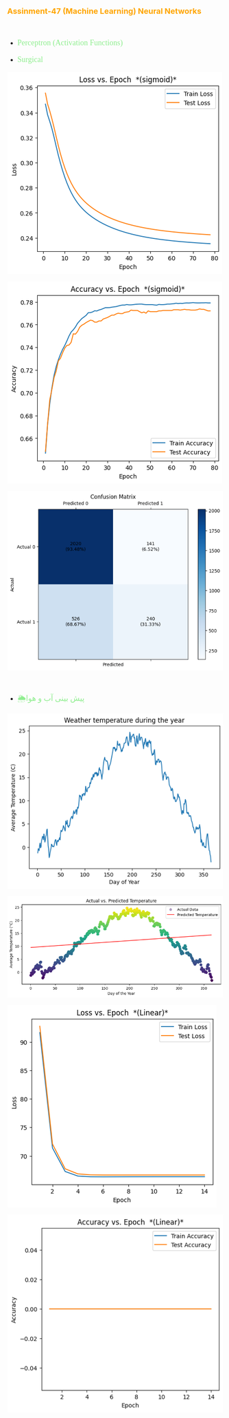 <p style="color: orange; font-weight: bold; font-size: 18px">Assinment-47 (Machine Learning) Neural Networks</p>
<br>

- <p style="color: lightgreen; font-size: 18px; font-family: Tahoma">Perceptron (Activation Functions)</p>
- <p style="color: lightgreen; font-size: 18px; font-family: Tahoma">Surgical 🏨 </p>

![](data/surgical-loss-sigmoid.png)

![](data/surgical-accuracy-sigmoid.png)

![](data/cm-surgical-sigmoid.png)


<br>

- <p style="color: lightgreen; font-size: 18px; font-family: Tahoma"> 🌦پیش بینی آب و هوا </p>


![](data/Weather-temperature-during-the-year.png)

![](data/weather-Actual%20vs.%20Predicted%20Temperature.png)

![](data/Weather-loss-chart.png)

![](data/Weather-accuracy-chart.png)

